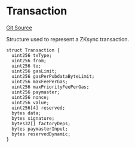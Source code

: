 # Transaction
[Git Source](https://github.com/matter-labs/zksync-contracts/blob/a1506a91fd7e3b73aa6fe10caf12e32f39e26211/contracts/l2-contracts/L2ContractHelper.sol)

Structure used to represent a ZKsync transaction.


```solidity
struct Transaction {
  uint256 txType;
  uint256 from;
  uint256 to;
  uint256 gasLimit;
  uint256 gasPerPubdataByteLimit;
  uint256 maxFeePerGas;
  uint256 maxPriorityFeePerGas;
  uint256 paymaster;
  uint256 nonce;
  uint256 value;
  uint256[4] reserved;
  bytes data;
  bytes signature;
  bytes32[] factoryDeps;
  bytes paymasterInput;
  bytes reservedDynamic;
}
```

